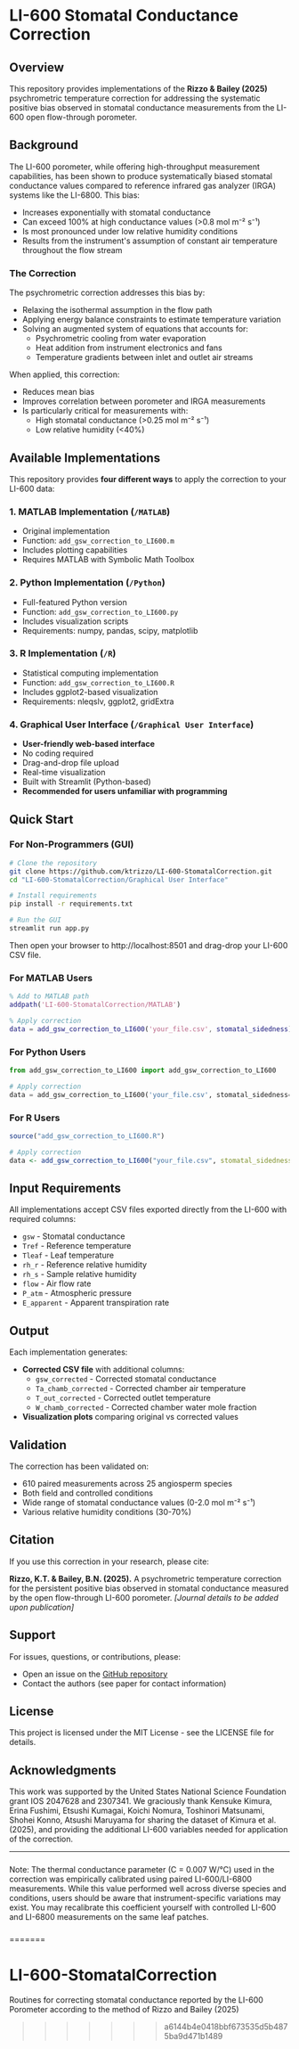 # LI-600 Stomatal Conductance Correction

## Overview

This repository provides implementations of the **Rizzo & Bailey (2025)** psychrometric temperature correction for addressing the systematic positive bias observed in stomatal conductance measurements from the LI-600 open flow-through porometer.

## Background

The LI-600 porometer, while offering high-throughput measurement capabilities, has been shown to produce systematically biased stomatal conductance values compared to reference infrared gas analyzer (IRGA) systems like the LI-6800. This bias:

- Increases exponentially with stomatal conductance
- Can exceed 100% at high conductance values (>0.8 mol m⁻² s⁻¹)
- Is most pronounced under low relative humidity conditions
- Results from the instrument's assumption of constant air temperature throughout the flow stream

### The Correction

The psychrometric correction addresses this bias by:
- Relaxing the isothermal assumption in the flow path
- Applying energy balance constraints to estimate temperature variation
- Solving an augmented system of equations that accounts for:
  - Psychrometric cooling from water evaporation
  - Heat addition from instrument electronics and fans
  - Temperature gradients between inlet and outlet air streams

When applied, this correction:
- Reduces mean bias
- Improves correlation between porometer and IRGA measurements
- Is particularly critical for measurements with:
  - High stomatal conductance (>0.25 mol m⁻² s⁻¹)
  - Low relative humidity (<40%)

## Available Implementations

This repository provides **four different ways** to apply the correction to your LI-600 data:

### 1. MATLAB Implementation (`/MATLAB`)
- Original implementation
- Function: `add_gsw_correction_to_LI600.m`
- Includes plotting capabilities
- Requires MATLAB with Symbolic Math Toolbox

### 2. Python Implementation (`/Python`)
- Full-featured Python version
- Function: `add_gsw_correction_to_LI600.py`
- Includes visualization scripts
- Requirements: numpy, pandas, scipy, matplotlib

### 3. R Implementation (`/R`)
- Statistical computing implementation
- Function: `add_gsw_correction_to_LI600.R`
- Includes ggplot2-based visualization
- Requirements: nleqslv, ggplot2, gridExtra

### 4. Graphical User Interface (`/Graphical User Interface`)
- **User-friendly web-based interface**
- No coding required
- Drag-and-drop file upload
- Real-time visualization
- Built with Streamlit (Python-based)
- **Recommended for users unfamiliar with programming**

## Quick Start

### For Non-Programmers (GUI)
```bash
# Clone the repository
git clone https://github.com/ktrizzo/LI-600-StomatalCorrection.git
cd "LI-600-StomatalCorrection/Graphical User Interface"

# Install requirements
pip install -r requirements.txt

# Run the GUI
streamlit run app.py
```
Then open your browser to http://localhost:8501 and drag-drop your LI-600 CSV file.

### For MATLAB Users
```matlab
% Add to MATLAB path
addpath('LI-600-StomatalCorrection/MATLAB')

% Apply correction
data = add_gsw_correction_to_LI600('your_file.csv', stomatal_sidedness);
```

### For Python Users
```python
from add_gsw_correction_to_LI600 import add_gsw_correction_to_LI600

# Apply correction
data = add_gsw_correction_to_LI600('your_file.csv', stomatal_sidedness=1.0)
```

### For R Users
```r
source("add_gsw_correction_to_LI600.R")

# Apply correction
data <- add_gsw_correction_to_LI600("your_file.csv", stomatal_sidedness = 1.0)
```

## Input Requirements

All implementations accept CSV files exported directly from the LI-600 with required columns:
- `gsw` - Stomatal conductance
- `Tref` - Reference temperature  
- `Tleaf` - Leaf temperature
- `rh_r` - Reference relative humidity
- `rh_s` - Sample relative humidity
- `flow` - Air flow rate
- `P_atm` - Atmospheric pressure
- `E_apparent` - Apparent transpiration rate

## Output

Each implementation generates:
- **Corrected CSV file** with additional columns:
  - `gsw_corrected` - Corrected stomatal conductance
  - `Ta_chamb_corrected` - Corrected chamber air temperature
  - `T_out_corrected` - Corrected outlet temperature
  - `W_chamb_corrected` - Corrected chamber water mole fraction
- **Visualization plots** comparing original vs corrected values

## Validation

The correction has been validated on:
- 610 paired measurements across 25 angiosperm species
- Both field and controlled conditions
- Wide range of stomatal conductance values (0-2.0 mol m⁻² s⁻¹)
- Various relative humidity conditions (30-70%)

## Citation

If you use this correction in your research, please cite:

**Rizzo, K.T. & Bailey, B.N. (2025).** A psychrometric temperature correction for the persistent positive bias observed in stomatal conductance measured by the open flow-through LI-600 porometer. *[Journal details to be added upon publication]*

## Support

For issues, questions, or contributions, please:
- Open an issue on the [GitHub repository](https://github.com/ktrizzo/LI-600-StomatalCorrection/issues)
- Contact the authors (see paper for contact information)

## License

This project is licensed under the MIT License - see the LICENSE file for details.

## Acknowledgments

This work was supported by the United States National Science Foundation grant IOS 2047628 and 
2307341. We graciously thank Kensuke Kimura, Erina Fushimi, Etsushi Kumagai, Koichi Nomura, Toshinori 
Matsunami, Shohei Konno, Atsushi Maruyama for sharing the dataset of Kimura et al. (2025), and providing 
the additional LI-600 variables needed for application of the correction. 

---

###
Note: The thermal conductance parameter (C = 0.007 W/°C) used in the correction was empirically calibrated using paired LI-600/LI-6800 measurements. While this value performed well across diverse species and conditions, users should be aware that instrument-specific variations may exist. You may recalibrate this coefficient yourself with controlled LI-600 and LI-6800 measurements on the same leaf patches.
###
=======
# LI-600-StomatalCorrection
Routines for correcting stomatal conductance reported by the LI-600 Porometer according to the method of Rizzo and Bailey (2025)
>>>>>>> a6144b4e0418bbf673535d5b4875ba9d471b1489
